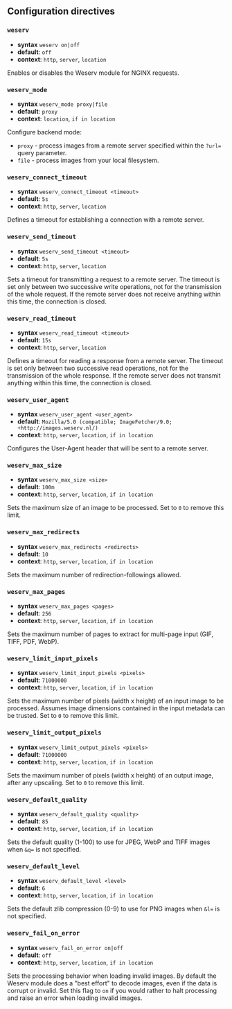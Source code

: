## Configuration directives

### `weserv`

- **syntax** `weserv on|off`
- **default**: `off`
- **context**: `http`, `server`, `location`

Enables or disables the Weserv module for NGINX requests.

### `weserv_mode`

- **syntax** `weserv_mode proxy|file`
- **default**: `proxy`
- **context**: `location`, `if in location`

Configure backend mode:
- `proxy` - process images from a remote server specified within the `?url=`
  query parameter.
- `file`  - process images from your local filesystem.

### `weserv_connect_timeout`

- **syntax** `weserv_connect_timeout <timeout>`
- **default**: `5s`
- **context**: `http`, `server`, `location`

Defines a timeout for establishing a connection with a remote server.

### `weserv_send_timeout`

- **syntax** `weserv_send_timeout <timeout>`
- **default**: `5s`
- **context**: `http`, `server`, `location`

Sets a timeout for transmitting a request to a remote server. The timeout is
set only between two successive write operations, not for the transmission of
the whole request. If the remote server does not receive anything within this
time, the connection is closed.

### `weserv_read_timeout`

- **syntax** `weserv_read_timeout <timeout>`
- **default**: `15s`
- **context**: `http`, `server`, `location`

Defines a timeout for reading a response from a remote server. The timeout is
set only between two successive read operations, not for the transmission of
the whole response. If the remote server does not transmit anything within this
time, the connection is closed.

### `weserv_user_agent`

- **syntax** `weserv_user_agent <user_agent>`
- **default**: `Mozilla/5.0 (compatible; ImageFetcher/9.0; 
                +http://images.weserv.nl/)`
- **context**: `http`, `server`, `location`, `if in location`

Configures the User-Agent header that will be sent to a remote server.

### `weserv_max_size`

- **syntax** `weserv_max_size <size>`
- **default**: `100m`
- **context**: `http`, `server`, `location`, `if in location`

Sets the maximum size of an image to be processed. Set to `0` to remove this
limit.

### `weserv_max_redirects`

- **syntax** `weserv_max_redirects <redirects>`
- **default**: `10`
- **context**: `http`, `server`, `location`, `if in location`

Sets the maximum number of redirection-followings allowed.

### `weserv_max_pages`

- **syntax** `weserv_max_pages <pages>`
- **default**: `256`
- **context**: `http`, `server`, `location`, `if in location`

Sets the maximum number of pages to extract for multi-page input (GIF, TIFF,
PDF, WebP).

### `weserv_limit_input_pixels`

- **syntax** `weserv_limit_input_pixels <pixels>`
- **default**: `71000000`
- **context**: `http`, `server`, `location`, `if in location`

Sets the maximum number of pixels (width x height) of an input image to be
processed. Assumes image dimensions contained in the input metadata can be
trusted. Set to `0` to remove this limit.

### `weserv_limit_output_pixels`

- **syntax** `weserv_limit_output_pixels <pixels>`
- **default**: `71000000`
- **context**: `http`, `server`, `location`, `if in location`

Sets the maximum number of pixels (width x height) of an output image, after
any upscaling. Set to `0` to remove this limit.

### `weserv_default_quality`

- **syntax** `weserv_default_quality <quality>`
- **default**: `85`
- **context**: `http`, `server`, `location`, `if in location`

Sets the default quality (1-100) to use for JPEG, WebP and TIFF images when
`&q=` is not specified.

### `weserv_default_level`

- **syntax** `weserv_default_level <level>`
- **default**: `6`
- **context**: `http`, `server`, `location`, `if in location`

Sets the default zlib compression (0-9) to use for PNG images when `&l=` is
not specified.

### `weserv_fail_on_error`

- **syntax** `weserv_fail_on_error on|off`
- **default**: `off`
- **context**: `http`, `server`, `location`, `if in location`

Sets the processing behavior when loading invalid images. By default the Weserv
module does a "best effort" to decode images, even if the data is corrupt or
invalid. Set  this flag to `on` if you would rather to halt processing and raise
an error when loading invalid images.
